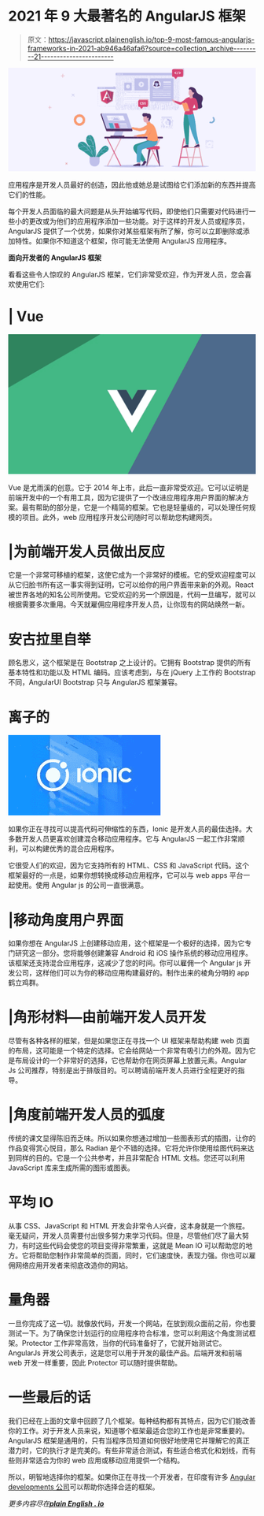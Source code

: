 # 2021 年 9 大最著名的 AngularJS 框架

> 原文：<https://javascript.plainenglish.io/top-9-most-famous-angularjs-frameworks-in-2021-ab946a46afa6?source=collection_archive---------21----------------------->

![](img/e3d1b2e27eea02c5bccb92648c334b48.png)

应用程序是开发人员最好的创造，因此他或她总是试图给它们添加新的东西并提高它们的性能。

每个开发人员面临的最大问题是从头开始编写代码，即使他们只需要对代码进行一些小的更改或为他们的应用程序添加一些功能。对于这样的开发人员或程序员，AngularJS 提供了一个优势，如果你对某些框架有所了解，你可以立即删除或添加特性。如果你不知道这个框架，你可能无法使用 AngularJS 应用程序。

**面向开发者的 AngularJS 框架**

看看这些令人惊叹的 AngularJS 框架，它们非常受欢迎，作为开发人员，您会喜欢使用它们:

# | Vue

![](img/b6dfb7d594fc3188ca14427b01fe30ee.png)

Vue 是尤雨溪的创意。它于 2014 年上市，此后一直非常受欢迎。它可以证明是前端开发中的一个有用工具，因为它提供了一个改进应用程序用户界面的解决方案。最有帮助的部分是，它是一个精简的框架。它也是轻量级的，可以处理任何规模的项目。此外，web 应用程序开发公司随时可以帮助您构建网页。

# |为前端开发人员做出反应

它是一个非常可移植的框架，这使它成为一个非常好的模板。它的受欢迎程度可以从它归脸书所有这一事实得到证明，它可以给你的用户界面带来新的外观。React 被世界各地的知名公司所使用。它受欢迎的另一个原因是，代码一旦编写，就可以根据需要多次重用。今天就雇佣应用程序开发人员，让你现有的网站焕然一新。

# 安古拉里自举

顾名思义，这个框架是在 Bootstrap 之上设计的。它拥有 Bootstrap 提供的所有基本特性和功能以及 HTML 编码。应该考虑到，与在 jQuery 上工作的 Bootstrap 不同，AngularUI Bootstrap 只与 AngularJS 框架兼容。

# 离子的

![](img/aace095b1302d4f0ba00f8a1b08e2609.png)

如果你正在寻找可以提高代码可伸缩性的东西，Ionic 是开发人员的最佳选择。大多数开发人员更喜欢创建混合移动应用程序。它与 AngularJS 一起工作非常顺利，可以构建优秀的混合应用程序。

它很受人们的欢迎，因为它支持所有的 HTML、CSS 和 JavaScript 代码。这个框架最好的一点是，如果你想转换成移动应用程序，它可以与 web apps 平台一起使用。使用 Angular js 的公司一直很满意。

# |移动角度用户界面

如果你想在 AngularJS 上创建移动应用，这个框架是一个极好的选择，因为它专门研究这一部分。您将能够创建兼容 Android 和 iOS 操作系统的移动应用程序。该框架还支持混合应用程序，这减少了您的时间。你可以雇佣一个 Angular js 开发公司，这样他们可以为你的移动应用构建最好的。制作出来的棱角分明的 app 鹤立鸡群。

# |角形材料—由前端开发人员开发

尽管有各种各样的框架，但是如果您正在寻找一个 UI 框架来帮助构建 web 页面的布局，这可能是一个特定的选择。它会给网站一个非常有吸引力的外观。因为它是布局设计的一个非常好的选择，它也帮助你在网页屏幕上放置元素。Angular Js 公司推荐，特别是出于排版目的。可以聘请前端开发人员进行全程更好的指导。

# |角度前端开发人员的弧度

传统的课文显得陈旧而乏味。所以如果你想通过增加一些图表形式的插图，让你的作品变得赏心悦目，那么 Radian 是个不错的选择。它将允许你使用绘图代码来达到同样的目的。它是一个公共参考，并且非常配合 HTML 文档。您还可以利用 JavaScript 库来生成所需的图形或图表。

# 平均 IO

从事 CSS、JavaScript 和 HTML 开发会非常令人兴奋，这本身就是一个旅程。毫无疑问，开发人员需要付出很多努力来学习代码。但是，尽管他们尽了最大努力，有时这些代码会使您的项目变得非常繁重，这就是 Mean IO 可以帮助您的地方。它将帮助您制作非常简单的页面，同时，它们速度快，表现力强。你也可以雇佣网络应用开发者来彻底改造你的网站。

# 量角器

一旦你完成了这一切。就像放代码，开发一个网站，在放到观众面前之前，你也要测试一下。为了确保您计划运行的应用程序符合标准，您可以利用这个角度测试框架。Protector 工作非常高效，当你的代码准备好了，它就开始测试它。AngularJs 开发公司表示，这是您可以用于开发的最佳产品。后端开发和前端 web 开发一样重要，因此 Protector 可以随时提供帮助。

# 一些最后的话

我们已经在上面的文章中回顾了几个框架。每种结构都有其特点，因为它们能改善你的工作。对于开发人员来说，知道哪个框架最适合您的工作也是非常重要的。AngularJS 框架是通用的，只有当程序员知道如何很好地使用它并理解它的真正潜力时，它的执行才是完美的。有些非常适合测试，有些适合格式化和划线，而有些则非常适合为你的 web 应用或移动应用提供一个结构。

所以，明智地选择你的框架。如果你正在寻找一个开发者，在印度有许多 [Angular developments 公司](https://www.standardfirms.com/top-angular-development-companies/)可以帮助你选择合适的框架。

*更多内容尽在*[***plain English . io***](http://plainenglish.io/)